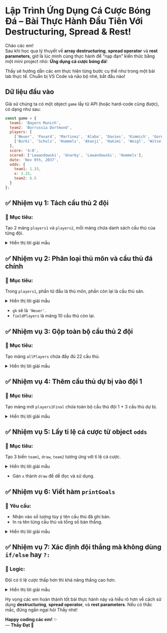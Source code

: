 # Lập Trình Ứng Dụng Cá Cược Bóng Đá – Bài Thực Hành Đầu Tiên Với Destructuring, Spread & Rest!

Chào các em!  
Sau khi học qua lý thuyết về **array destructuring**, **spread operator** và **rest parameters**, giờ là lúc mình cùng thực hành để “nạp đạn” kiến thức bằng một mini project nhỏ: **Ứng dụng cá cược bóng đá**!

Thầy sẽ hướng dẫn các em thực hiện từng bước cụ thể như trong một bài lab thực tế. Chuẩn bị VS Code và não bộ nhé, bắt đầu nào!


## Dữ liệu đầu vào

Giả sử chúng ta có một object `game` lấy từ API (hoặc hard-code cũng được), có dạng như sau:

```javascript
const game = {
  team1: 'Bayern Munich',
  team2: 'Borrussia Dortmund',
  players: [
    ['Neuer', 'Pavard', 'Martinez', 'Alaba', 'Davies', 'Kimmich', 'Goretzka', 'Coman', 'Muller', 'Gnarby', 'Lewandowski'],
    ['Burki', 'Schulz', 'Hummels', 'Akanji', 'Hakimi', 'Weigl', 'Witsel', 'Hazard', 'Brandt', 'Sancho', 'Gotze']
  ],
  score: '4:0',
  scored: ['Lewandowski', 'Gnarby', 'Lewandowski', 'Hummels'],
  date: 'Nov 9th, 2037',
  odds: {
    team1: 1.33,
    x: 3.25,
    team2: 6.5
  }
};
```


## ✅ Nhiệm vụ 1: Tách cầu thủ 2 đội

### 🎯 Mục tiêu:

Tạo 2 mảng `players1` và `players2`, mỗi mảng chứa danh sách cầu thủ của từng đội.

<details>
<summary>Hiển thị lời giải mẫu</summary>

```javascript
const [players1, players2] = game.players;
```
</details>



## ✅ Nhiệm vụ 2: Phân loại thủ môn và cầu thủ đá chính

### 🎯 Mục tiêu:

Trong `players1`, phần tử đầu là thủ môn, phần còn lại là cầu thủ sân.

<details>
<summary>Hiển thị lời giải mẫu</summary>

```javascript
const [gk, ...fieldPlayers] = players1;
```
</details>

- `gk` sẽ là `'Neuer'`.
- `fieldPlayers` là mảng 10 cầu thủ còn lại.



## ✅ Nhiệm vụ 3: Gộp toàn bộ cầu thủ 2 đội

### 🎯 Mục tiêu:

Tạo mảng `allPlayers` chứa đầy đủ 22 cầu thủ.

<details>
<summary>Hiển thị lời giải mẫu</summary>

```javascript
const allPlayers = [...players1, ...players2];
```
</details>



## ✅ Nhiệm vụ 4: Thêm cầu thủ dự bị vào đội 1

### 🎯 Mục tiêu:

Tạo mảng mới `players1Final` chứa toàn bộ cầu thủ đội 1 + 3 cầu thủ dự bị.

<details>
<summary>Hiển thị lời giải mẫu</summary>

```javascript
const players1Final = [...players1, 'Thiago', 'Coutinho', 'Perisic'];
```
</details>



## ✅ Nhiệm vụ 5: Lấy tỉ lệ cá cược từ object `odds`

### 🎯 Mục tiêu:

Tạo 3 biến `team1`, `draw`, `team2` tương ứng với tỉ lệ cá cược.

<details>
<summary>Hiển thị lời giải mẫu</summary>

```javascript
const {
  odds: { team1, x: draw, team2 }
} = game;
```
</details>

- Gán `x` thành `draw` để dễ đọc và sử dụng.



## ✅ Nhiệm vụ 6: Viết hàm `printGoals`

### 🎯 Yêu cầu:

- Nhận vào số lượng tùy ý tên cầu thủ đã ghi bàn.
- In ra tên từng cầu thủ và tổng số bàn thắng.

<details>
<summary>Hiển thị lời giải mẫu</summary>

```javascript
function printGoals(...players) {
  for (const player of players) {
    console.log(player);
  }
  console.log(`${players.length} goals were scored`);
}

// Gọi thử hàm:
printGoals('Davies', 'Muller', 'Lewandowski', 'Kimmich');
printGoals(...game.scored);
```
</details>



## ✅ Nhiệm vụ 7: Xác định đội thắng mà không dùng `if/else` hay `?:`

### 🎯 Logic:

Đội có tỉ lệ cược thấp hơn thì khả năng thắng cao hơn.

<details>
<summary>Hiển thị lời giải mẫu</summary>

```javascript
team1 < team2 && console.log('Team 1 is more likely to win');
team2 < team1 && console.log('Team 2 is more likely to win');
```
</details>



Hy vọng các em hoàn thành tốt bài thực hành này và hiểu rõ hơn về cách sử dụng **destructuring**, **spread operator**, và **rest parameters**. Nếu có thắc mắc, đừng ngần ngại hỏi Thầy nhé!

**Happy coding các em!** ✨  
— **Thầy Đạt 🧡**